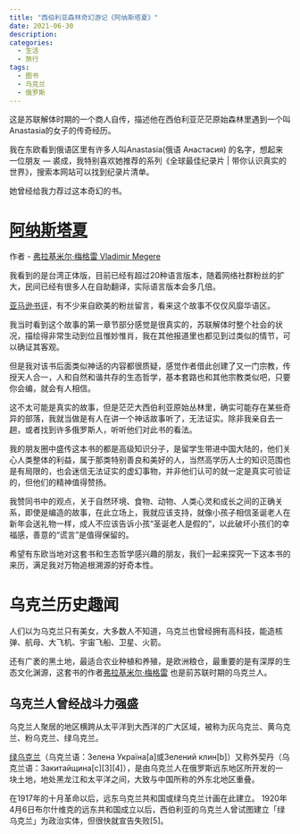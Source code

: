 ```yaml
---
title: "西伯利亚森林奇幻游记《阿纳斯塔夏》"
date: 2021-06-30
description: 
categories:
  - 生活
  - 旅行
tags:
  - 图书
  - 乌克兰
  - 俄罗斯
---
```


这是苏联解体时期的一个商人自传，描述他在西伯利亚茫茫原始森林里遇到一个叫Anastasia的女子的传奇经历。

我在东欧看到俄语区里有许多人叫Anastasia(俄语 Анастасия) 的名字，想起来一位朋友 — 裘成，我特别喜欢她推荐的系列《全球最佳纪录片 | 带你认识真实的世界》，搜索本网站可以找到纪录片清单。

她曾经给我力荐过这本奇幻的书。

# [阿纳斯塔夏](https://anastasia.ru/en/about/)

作者 - [弗拉基米尔·梅格雷 Vladimir Megere](https://vmegre.com/en/books/)

我看到的是台湾正体版，目前已经有超过20种语言版本，随着网络社群粉丝的扩大，民间已经有很多人在自助翻译，实际语言版本会多几倍。

[亚马逊书评](https://www.amazon.com/Anastasia-Ringing-Cedars-Book-1/dp/0976333309#detailBullets_feature_div)，有不少来自欧美的粉丝留言，看来这个故事不仅仅风靡华语区。

我当时看到这个故事的第一章节部分感觉是很真实的，苏联解体时整个社会的状况，描绘得非常生动到位且惟妙惟肖，我在其他报道里也都见到过类似的情节，可以确证其客观。

但是我对该书后面类似神话的内容都很质疑，感觉作者借此创建了又一门宗教，传授天人合一，人和自然和谐共存的生态哲学，基本套路也和其他宗教类似吧，只要你会编，就会有人相信。

这不太可能是真实的故事，但是茫茫大西伯利亚原始丛林里，确实可能存在某些奇异的部落，我就当做是有人在讲一个神话故事听了，无法证实。除非我亲自去一趟，或者找到许多俄罗斯人，听听他们对此书的看法。

我的朋友圈中盛传这本书的都是高级知识分子，是留学生带进中国大陆的，他们关心人类整体的利益，属于那类特别善良和美好的人，当然高学历人士的知识范围也是有局限的，也会迷信无法证实的虚幻事物，并非他们认可的就一定是真实可验证的，但他们的精神值得赞扬。

我赞同书中的观点，关于自然环境、食物、动物、人类心灵和成长之间的正确关系，即使是编造的故事，在此立场上，我就应该支持，就像小孩子相信圣诞老人在新年会送礼物一样，成人不应该告诉小孩“圣诞老人是假的”，以此破坏小孩们的幸福感，善意的“谎言”是值得保留的。

希望有东欧当地对这套书和生态哲学感兴趣的朋友，我们一起来探究一下这本书的来历，满足我对万物追根溯源的好奇本性。

# 乌克兰历史趣闻

人们以为乌克兰只有美女，大多数人不知道，乌克兰也曾经拥有高科技，能造核弹、航母、大飞机、宇宙飞船、卫星、火箭。

还有广袤的黑土地，最适合农业种植和养殖，是欧洲粮仓，最重要的是有深厚的生态文化渊源，这套书的作者[弗拉基米尔·梅格雷](https://en.wikipedia.org/wiki/Vladimir_Megre) 也是前苏联时期的乌克兰人。



## 乌克兰人曾经战斗力强盛

乌克兰人聚居的地区横跨从太平洋到大西洋的广大区域，被称为灰乌克兰、黄乌克兰、粉乌克兰、绿乌克兰。

[绿乌克兰](https://en.wikipedia.org/wiki/Green_Ukraine)（乌克兰语：Зелена Україна[a]或Зелений клин[b]）又称外契丹（乌克兰语：Закитайщина[c][3][4]），是由乌克兰人在俄罗斯远东地区所开发的一块土地，地处黑龙江和太平洋之间，大致与中国所称的外东北地区重叠。

在1917年的十月革命以后，远东乌克兰共和国或绿乌克兰计画在此建立。 1920年4月6日布尔什维克的远东共和国成立以后，西伯利亚的乌克兰人曾试图建立「绿乌克兰」为政治实体，但很快就宣告失败[5]。
